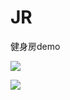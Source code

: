 # JR
健身房demo

![](http://osnabh9h1.bkt.clouddn.com/17-8-27/10970369.jpg)

![](http://osnabh9h1.bkt.clouddn.com/17-8-27/79609601.jpg)
